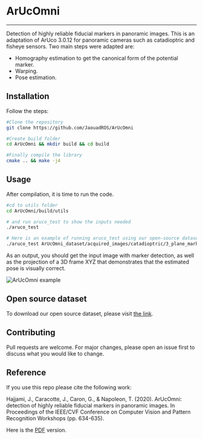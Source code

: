 # ArUcOmni
-------------------------------------------------------------------
Detection of highly reliable fiducial markers in panoramic images. This is an adaptation of ArUco 3.0.12 for panoramic cameras such as catadioptric and fisheye sensors. Two main steps were adapted are:
* Homography estimation to get the canonical form of the potential marker.
* Warping.
* Pose estimation.
## Installation

Follow the steps:

```bash
#Clone the repository
git clone https://github.com/JaouadROS/ArUcOmni

#Create build folder
cd ArUcOmni && mkdir build && cd build

#Finally compile the library
cmake .. && make -j4
```

## Usage
After compilation, it is time to run the code.
```bash
#cd to utils folder
cd ArUcOmni/build/utils

# and run aruco_test to show the inputs needed
./aruco_test

# Here is an example of running aruco_test using our open-source dataset (check the next section to download the dataset)
./aruco_test ArUcOmni_dataset/acquired_images/catadioptric/3_plane_marker/image_20.png -c intrinsics_barreto_catadioptric.yaml -s 24.4 -d OPENCV_4X4_1000.dict
```
As an output, you should get the input image with marker detection, as well as the projection of a 3D frame XYZ that demonstrates that the estimated pose is visually correct.

![ArUcOmni example](https://i.imgur.com/piwHjCu.png)

## Open source dataset
To download our open source dataset, please visit [the link](https://home.mis.u-picardie.fr/~g-caron/en/index.php?page=8#ArUcOmni
).

## Contributing

Pull requests are welcome. For major changes, please open an issue first
to discuss what you would like to change.

## Reference
If you use this repo please cite the following work:

Hajjami, J., Caracotte, J., Caron, G., & Napoleon, T. (2020). ArUcOmni: detection of highly reliable fiducial markers in panoramic images. In Proceedings of the IEEE/CVF Conference on Computer Vision and Pattern Recognition Workshops (pp. 634-635).

Here is the [PDF](https://openaccess.thecvf.com/content_CVPRW_2020/papers/w38/Hajjami_ArUcOmni_Detection_of_Highly_Reliable_Fiducial_Markers_in_Panoramic_Images_CVPRW_2020_paper.pdf) version.


